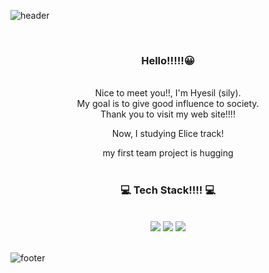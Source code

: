 ![header](https://capsule-render.vercel.app/api?type=waving&&color=gradient&height=100&section=header&fontSize=90)


<div align = "center">

<br/>
<h3>Hello!!!!!😀</h3><br/>
Nice to meet you!!, I'm Hyesil (sily).<br/>
My goal is to give good influence to society. <br/>
Thank you to visit my web site!!!! <br/>

Now, I studying Elice track!<br/>

my first team project is hugging
<br/><br/>
 
<h3>💻 Tech Stack!!!! 💻</h3>
 
<br/>




<img src="https://img.shields.io/badge/JavaScript-F7DF1E?style=flat-square&logo=JavaScript&logoColor=white"/>
<!--<img src="https://img.shields.io/badge/TypeScript-3178C6?style=flat-square&logo=TypeScript&logoColor=white"/>
<br>
<img src="https://img.shields.io/badge/Vue-4FC08D?style=flat-square&logo=Vue.js&logoColor=white"/>-->
<img src="https://img.shields.io/badge/React-61DAFB?style=flat-square&logo=React&logoColor=white"/>
<!--<img src="https://img.shields.io/badge/Next.js-000000?style=flat-square&logo=Next.js&logoColor=white"/>
<br>
<img src="https://img.shields.io/badge/Django-092E20?style=flat-square&logo=Django&logoColor=white"/>
<img src="https://img.shields.io/badge/Git-F05032?style=flat-square&logo=Git&logoColor=white"/>-->
<img src="https://img.shields.io/badge/Python-3776AB?style=flat-square&logo=Python&logoColor=white"/>
<!--<img src="https://img.shields.io/badge/C-A8B9CC?style=flat-square&logo=C&logoColor=white"/>-->

</div>

<br/>

![footer](https://capsule-render.vercel.app/api?type=waving&&color=gradient&height=100&section=footer&fontSize=90)
